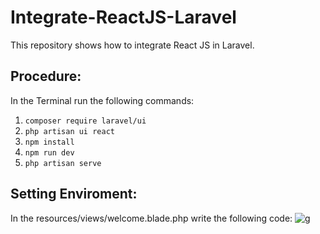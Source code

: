 # Integrate-ReactJS-Laravel
 This repository shows how to integrate React JS in Laravel.
 
## Procedure:
In the Terminal run the following commands:
1. `composer require laravel/ui`
2. `php artisan ui react`
3. `npm install`
4. `npm run dev`
5. `php artisan serve`

## Setting Enviroment:
In the resources/views/welcome.blade.php write the following code:
![g](https://user-images.githubusercontent.com/58470182/128737118-54e004b2-b655-4621-bddf-82b40193e271.PNG)
